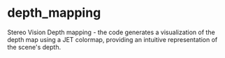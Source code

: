 # depth_mapping
Stereo Vision Depth mapping  - the code generates a visualization of the depth map using a JET colormap, providing an intuitive representation of the scene's depth.
